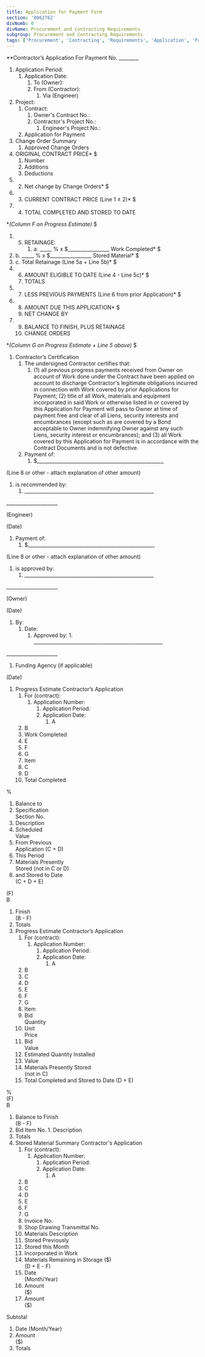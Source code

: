 ```yaml
---
title: Application for Payment Form
section: '0062762'
divNumb: 0
divName: Procurement and Contracting Requirements
subgroup: Procurement and Contracting Requirements
tags: ['Procurement', 'Contracting', 'Requirements', 'Application', 'Payment', 'Form']
---
```



 **Contractor’s Application For Payment No. \_\_\_\_\_\_\_\_
   1. Application Period:
      1. Application Date:
            1. To (Owner):
         1. From (Contractor):
               1. Via (Engineer)
   1. Project:
      1. Contract:
            1. Owner's Contract No.:
         1. Contractor's Project No.:
               1. Engineer's Project No.:
      1. Application for Payment
1. Change Order Summary
   1. Approved Change Orders
1. ORIGINAL CONTRACT PRICE*
$
   1. Number
   1. Additions
   1. Deductions
1. 2. Net change by Change Orders*
$
1. 3. CURRENT CONTRACT PRICE (Line 1 ± 2)*
$
1. 4. TOTAL COMPLETED AND STORED TO DATE

 **(Column F on Progress Estimate)*
$
1. 5. RETAINAGE:
      1. a. \_\_\_\_\_ % x $\_\_\_\_\_\_\_\_\_\_\_\_\_\_\_\_\_ Work Completed*
$
1. b. \_\_\_\_\_ % x $\_\_\_\_\_\_\_\_\_\_\_\_\_\_\_\_\_ Stored Material*
$
1. c. Total Retainage (Line 5a + Line 5b)*
$
1. 6. AMOUNT ELIGIBLE TO DATE (Line 4 - Line 5c)*
$
   1. TOTALS
1. 7. LESS PREVIOUS PAYMENTS (Line 6 from prior Application)*
$
1. 8. AMOUNT DUE THIS APPLICATION*
$
   1. NET CHANGE BY 
1. 9. BALANCE TO FINISH, PLUS RETAINAGE
   1. CHANGE ORDERS

 **(Column G on Progress Estimate + Line 5 above)*
$
1. Contractor’s Certification
   1. The undersigned Contractor certifies that:
      1. (1) all previous progress payments received from Owner on account of Work done under the Contract have been applied on account to discharge Contractor's legitimate obligations incurred in connection with Work covered by prior Applications for Payment; (2) title of all Work, materials and equipment incorporated in said Work or otherwise listed in or covered by this Application for Payment will pass to Owner at time of payment free and clear of all Liens, security interests and encumbrances (except such as are covered by a Bond acceptable to Owner indemnifying Owner against any such Liens, security interest or encumbrances); and (3) all Work covered by this Application for Payment is in accordance with the Contract Documents and is not defective.
   1. Payment of:
      1. $\_\_\_\_\_\_\_\_\_\_\_\_\_\_\_\_\_\_\_\_\_\_\_\_\_\_\_\_\_\_\_\_\_\_\_\_\_\_\_\_\_\_\_\_\_\_\_\_\_\_\_\_

 (Line 8 or other - attach explanation of other amount)
   1. is recommended by:
      1. \_\_\_\_\_\_\_\_\_\_\_\_\_\_\_\_\_\_\_\_\_\_\_\_\_\_\_\_\_\_\_\_\_\_\_\_\_\_\_\_\_\_\_\_\_\_\_\_\_\_\_\_\_

\_\_\_\_\_\_\_\_\_\_\_\_\_\_\_\_\_\_\_\_\_

(Engineer)

(Date)
   1. Payment of:
      1. $\_\_\_\_\_\_\_\_\_\_\_\_\_\_\_\_\_\_\_\_\_\_\_\_\_\_\_\_\_\_\_\_\_\_\_\_\_\_\_\_\_\_\_\_\_\_\_\_\_\_\_\_

 (Line 8 or other - attach explanation of other amount)
   1. is approved by:
      1. \_\_\_\_\_\_\_\_\_\_\_\_\_\_\_\_\_\_\_\_\_\_\_\_\_\_\_\_\_\_\_\_\_\_\_\_\_\_\_\_\_\_\_\_\_\_\_\_\_\_\_\_\_

\_\_\_\_\_\_\_\_\_\_\_\_\_\_\_\_\_\_\_\_\_

(Owner)

(Date)
   1. By:
      1. Date:
            1. Approved by:
    1. \_\_\_\_\_\_\_\_\_\_\_\_\_\_\_\_\_\_\_\_\_\_\_\_\_\_\_\_\_\_\_\_\_\_\_\_\_\_\_\_\_\_\_\_\_\_\_\_\_\_\_\_\_ 

\_\_\_\_\_\_\_\_\_\_\_\_\_\_\_\_\_\_\_\_\_
   1. Funding Agency (if applicable)

(Date)
1. Progress Estimate Contractor’s Application
   1. For (contract):
      1. Application Number:
            1. Application Period:
         1. Application Date:
               1. A
   1. B
   1. Work Completed 
   1. E
   1. F
   1. G
   1. Item
   1. C
   1. D
   1. Total Completed

%
   1. Balance to
   1. Specification  
Section No.
   1. Description
   1. Scheduled  
Value
   1. From Previous  
Application (C + D)
   1. This Period
   1. Materials Presently  
Stored (not in C or D)
   1. and Stored to Date  
(C + D + E)

(F)  
B
   1. Finish  
(B - F)
   1. Totals
1. Progress Estimate Contractor’s Application
   1. For (contract):
      1. Application Number:
            1. Application Period:
         1. Application Date:
               1. A
   1. B
   1. C
   1. D
   1. E
   1. F
   1. G
   1. Item
   1. Bid  
Quantity
   1. Unit  
Price
   1. Bid  
Value
   1. Estimated Quantity Installed
   1. Value
   1. Materials Presently Stored  
(not in C)
   1. Total Completed and Stored to Date (D + E)

%   
(F)  
B
   1. Balance to Finish  
(B - F)
   1. Bid Item No.
    1. Description
   1. Totals
1. Stored Material Summary Contractor's Application
   1. For (contract):
      1. Application Number:
            1. Application Period:
         1. Application Date:
               1. A
   1. B
   1. C
   1. D
   1. E
   1. F
   1. G
   1. Invoice No.
   1. Shop Drawing Transmittal No.
   1. Materials Description
   1. Stored Previously
   1. Stored this Month
   1. Incorporated in Work
   1. Materials Remaining in Storage ($)  
(D + E - F)
   1. Date  
(Month/Year)
   1. Amount  
($)
   1. Amount  
($)

Subtotal
   1. Date (Month/Year)
   1. Amount  
($)
   1. Totals


